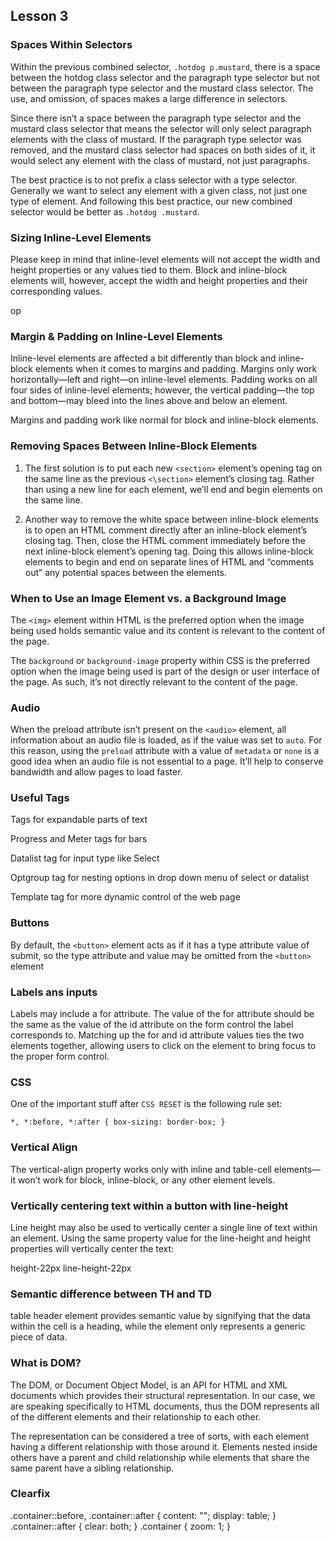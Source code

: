 ## Lesson 3

### Spaces Within Selectors
Within the previous combined selector, `.hotdog p.mustard`, there is a space between the hotdog class selector and the paragraph type selector but not between the paragraph type selector and the mustard class selector. The use, and omission, of spaces makes a large difference in selectors.

Since there isn’t a space between the paragraph type selector and the mustard class selector that means the selector will only select paragraph elements with the class of mustard. If the paragraph type selector was removed, and the mustard class selector had spaces on both sides of it, it would select any element with the class of mustard, not just paragraphs.

The best practice is to not prefix a class selector with a type selector. Generally we want to select any element with a given class, not just one type of element. And following this best practice, our new combined selector would be better as `.hotdog .mustard`.


### Sizing Inline-Level Elements
Please keep in mind that inline-level elements will not accept the width and height properties or any values tied to them. Block and inline-block elements will, however, accept the width and height properties and their corresponding values.

op
### Margin & Padding on Inline-Level Elements
Inline-level elements are affected a bit differently than block and inline-block elements when it comes to margins and padding. Margins only work horizontally—left and right—on inline-level elements. Padding works on all four sides of inline-level elements; however, the vertical padding—the top and bottom—may bleed into the lines above and below an element.

Margins and padding work like normal for block and inline-block elements.


### Removing Spaces Between Inline-Block Elements
1. The first solution is to put each new `<section>` element’s opening tag on the same line as the previous `<\section>` element’s closing tag. Rather than using a new line for each element, we’ll end and begin elements on the same line.

2. Another way to remove the white space between inline-block elements is to open an HTML comment directly after an inline-block element’s closing tag. Then, close the HTML comment immediately before the next inline-block element’s opening tag. Doing this allows inline-block elements to begin and end on separate lines of HTML and “comments out” any potential spaces between the elements.

### When to Use an Image Element vs. a Background Image

The `<img>` element within HTML is the preferred option when the image being used holds semantic value and its content is relevant to the content of the page.

The `background` or `background-image` property within CSS is the preferred option when the image being used is part of the design or user interface of the page. As such, it’s not directly relevant to the content of the page.

### Audio

When the preload attribute isn’t present on the `<audio>` element, all information about an audio file is loaded, as if the value was set to `auto`. For this reason, using the `preload` attribute with a value of `metadata` or `none` is a good idea when an audio file is not essential to a page. It’ll help to conserve bandwidth and allow pages to load faster.


### Useful Tags

Tags for expandable parts of text

Progress and Meter tags for bars

Datalist tag for input type like Select

Optgroup tag for nesting options in drop down menu of select or datalist

Template tag for more dynamic control of the web page


### Buttons
By default, the `<button>` element acts as if it has a type attribute value of submit, so the type attribute and value may be omitted from the `<button>` element


### Labels ans inputs
Labels may include a for attribute. The value of the for attribute should be the same as the value of the id attribute on the form control the label corresponds to. Matching up the for and id attribute values ties the two elements together, allowing users to click on the <label> element to bring focus to the proper form control.


### CSS
One of the important stuff after `CSS RESET` is the following rule set:

`*,
*:before,
*:after {
   box-sizing: border-box;
}
`

### Vertical Align
The vertical-align property works only with inline and table-cell elements—it won’t work for block, inline-block, or any other element levels.


### Vertically centering text within a button with line-height
Line height may also be used to vertically center a single line of text within an element. Using the same property value for the line-height and height properties will vertically center the text:

height-22px
line-height-22px


### Semantic difference between TH and TD
table header element provides semantic value by signifying that the data within the cell is a heading, while the <td> element only represents a generic piece of data.


### What is DOM?

The DOM, or Document Object Model, is an API for HTML and XML documents which provides their structural representation. In our case, we are speaking specifically to HTML documents, thus the DOM represents all of the different elements and their relationship to each other.

The representation can be considered a tree of sorts, with each element having a different relationship with those around it. Elements nested inside others have a parent and child relationship while elements that share the same parent have a sibling relationship.


### Clearfix

.container::before, .container::after {
  content: "";
  display: table;
}
.container::after {
  clear: both;
}
.container {
  zoom: 1;
}